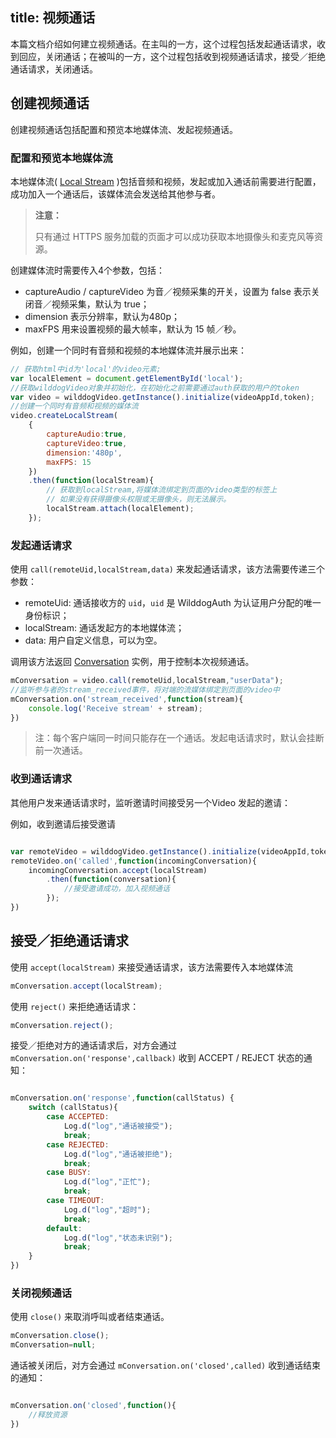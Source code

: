 title: 视频通话
---

本篇文档介绍如何建立视频通话。在主叫的一方，这个过程包括发起通话请求，收到回应，关闭通话；在被叫的一方，这个过程包括收到视频通话请求，接受／拒绝通话请求，关闭通话。

## 创建视频通话

创建视频通话包括配置和预览本地媒体流、发起视频通话。

### 配置和预览本地媒体流

本地媒体流( [Local Stream](/conversation/Web/guide/core.html#Local-Stream) )包括音频和视频，发起或加入通话前需要进行配置，成功加入一个通话后，该媒体流会发送给其他参与者。

<blockquote class="warning">
  <p><strong>注意：</strong></p>
  只有通过 HTTPS 服务加载的页面才可以成功获取本地摄像头和麦克风等资源。
</blockquote>

创建媒体流时需要传入4个参数，包括：
* captureAudio / captureVideo 为音／视频采集的开关，设置为 false 表示关闭音／视频采集，默认为 true；
* dimension 表示分辨率，默认为480p；
* maxFPS 用来设置视频的最大帧率，默认为 15 帧／秒。

例如，创建一个同时有音频和视频的本地媒体流并展示出来：

```javascript
// 获取html中id为'local'的video元素;
var localElement = document.getElementById('local');
//获取wilddogVideo对象并初始化，在初始化之前需要通过auth获取的用户的token
var video = wilddogVideo.getInstance().initialize(videoAppId,token);
//创建一个同时有音频和视频的媒体流
video.createLocalStream(
    {
        captureAudio:true,
        captureVideo:true,
        dimension:'480p',
        maxFPS: 15
    })
    .then(function(localStream){
        // 获取到localStream,将媒体流绑定到页面的video类型的标签上
        // 如果没有获得摄像头权限或无摄像头，则无法展示。
        localStream.attach(localElement);
    });
```

### 发起通话请求

使用 `call(remoteUid,localStream,data)` 来发起通话请求，该方法需要传递三个参数：

* remoteUid: 通话接收方的 `uid`，`uid` 是 WilddogAuth 为认证用户分配的唯一身份标识；
* localStream: 通话发起方的本地媒体流；
* data: 用户自定义信息，可以为空。

调用该方法返回 [Conversation](/conversation/web/api/conversation.html) 实例，用于控制本次视频通话。

```javascript
mConversation = video.call(remoteUid,localStream,"userData");
//监听参与者的stream_received事件，将对端的流媒体绑定到页面的video中
mConversation.on('stream_received',function(stream){
    console.log('Receive stream' + stream);
})
```

> 注：每个客户端同一时间只能存在一个通话。发起电话请求时，默认会挂断前一次通话。

### 收到通话请求

其他用户发来通话请求时，监听邀请时间接受另一个Video 发起的邀请：

例如，收到邀请后接受邀请

```javascript

var remoteVideo = wilddogVideo.getInstance().initialize(videoAppId,token);
remoteVideo.on('called',function(incomingConversation){
    incomingConversation.accept(localStream)
        .then(function(conversation){
            //接受邀请成功，加入视频通话
        });
})
```

## 接受／拒绝通话请求

使用 `accept(localStream)` 来接受通话请求，该方法需要传入本地媒体流

```javascript
mConversation.accept(localStream);
```

使用 `reject()` 来拒绝通话请求：

```javascript
mConversation.reject();
```

接受／拒绝对方的通话请求后，对方会通过 `mConversation.on('response',callback)` 收到 ACCEPT / REJECT 状态的通知：

```javascript

mConversation.on('response',function(callStatus) {
    switch (callStatus){
        case ACCEPTED:
            Log.d("log","通话被接受");
            break;
        case REJECTED:
            Log.d("log","通话被拒绝");
            break;
        case BUSY:
            Log.d("log","正忙");
            break;
        case TIMEOUT:
            Log.d("log","超时");
            break;
        default:
            Log.d("log","状态未识别");
            break;
    }
})
```

### 关闭视频通话

使用 `close()` 来取消呼叫或者结束通话。

```javascript
mConversation.close();
mConversation=null;
```

通话被关闭后，对方会通过 `mConversation.on('closed',called)` 收到通话结束的通知：

```javascript

mConversation.on('closed',function(){
    //释放资源
})
```

